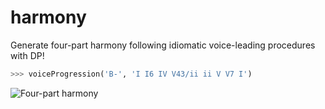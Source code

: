 # harmony

Generate four-part harmony following idiomatic voice-leading procedures with DP!

```python
>>> voiceProgression('B-', 'I I6 IV V43/ii ii V V7 I')
```

![Four-part harmony](https://i.imgur.com/9bl7V5t.png)
